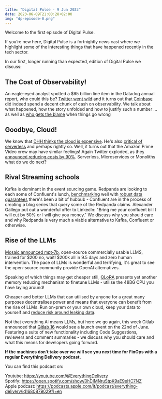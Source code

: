 ```yaml
---
title: "Digital Pulse - 9 Jun 2023"
date: 2023-06-09T21:00:28+02:00
img: "dp-episode-0.png"
---
```


Welcome to the first episode of Digital Pulse.

If you’re new here, Digital Pulse is a fortnightly news cast where we highlight some of the interesting things that have happened recently in the tech sector.

In our first, longer running than expected, edition of Digital Pulse we discuss:

<!--more-->

## The Cost of Observability!
An eagle-eyed analyst spotted a $65 billion line item in the Datadog annual report, who could this be? [Twitter went wild](https://twitter.com/TurnerNovak/status/1654577231937544192/photo/1) and it turns out that [Coinbase](https://blog.pragmaticengineer.com/datadog-65m-year-customer-mystery/) did indeed spend a decent chunk of cash on observability. We talk about what happened, how the story unfolded and how to justify such a number … as well as [who gets the blame](https://thenewstack.io/datadogs-65m-bill-and-why-developers-should-care/) when things go wrong

## Goodbye, Cloud!
We know that [DHH thinks the cloud is expensive](https://world.hey.com/dhh/why-we-re-leaving-the-cloud-654b47e0). He's also [critical of serverless](https://world.hey.com/dhh/don-t-be-fooled-by-serverless-776cd730) and perhaps rightly so. Well, it turns out that the Amazon Prime Video crew may have similar feelings! Again Twitter exploded, as they [announced reducing costs by 90%](https://www.primevideotech.com/video-streaming/scaling-up-the-prime-video-audio-video-monitoring-service-and-reducing-costs-by-90). Serverless, Microservices or Monoliths what do we do next?

## Rival Streaming schools
Kafka is dominant in the event sourcing game. Redpanda are looking to each some of Confluent's lunch, [benchmarking](https://redpanda.com/blog/kafka-kraft-vs-redpanda-performance-2023) well with [robust data guarantees](https://www.linkedin.com/posts/alexandergallego_why-fsync-losing-unsynced-data-on-a-activity-7064299605567434754-d7-0/) there's been a bit of hubbub - Confluent are in the process of creating a blog series that query some of the Redpanda claims. Alexander Gallego put out a wonderful offer to LinkedIn: "Bring me your confluent bill I will cut by 50% or I will give you money." We discuss why you should care and why Redpanda is very much a viable alternative to Kafka, Confluent or otherwise.

## Rise of the LLMs
[Mosaic announced mpt-7b](https://www.mosaicml.com/blog/mpt-7b), open-source commercially usable LLMS, trained for $200 no, wait! $200k all in 9.5 days and zero human intervention. The pace of LLMs is wonderful and terrifying, it's great to see the open-source community provide OpenAI alternatives.

Speaking of which things may get cheaper still, [QLoRA](https://arxiv.org/abs/2305.14314) presents yet another memory reducing mechanism to finetune LLMs - utilise the 48BG CPU you have laying around!

Cheaper and better LLMs that can utilised by anyone for a great many purposes decentralises power and means that everyone can benefit from the rise of LLMs. Run on-prem or your own cloud, keep your data to yourself and [reduce risk around leaking data](https://www.techradar.com/news/samsung-workers-leaked-company-secrets-by-using-chatgpt).

Not that everything AI means LLMs, but here we go again, this week Gitlab announced that [Gitlab 16](https://about.gitlab.com/sixteen/) would see a launch event on the 22nd of June. Featuring a suite of new functionality including Code Suggestions, reviewers and comment summaries - we discuss why you should care and what this means for developers going forward.

**If the machines don't take over we will see you next time for FinOps with a regular Everything Delivery podcast.**

You can find this podcast on:

Youtube: https://youtube.com/@EverythingDelivery  
Spotify: https://open.spotify.com/show/0hDIMNruStpK9aE9eHC7NZ  
Apple podcast: https://podcasts.apple.com/it/podcast/everything-delivery/id1680879029?l=en
